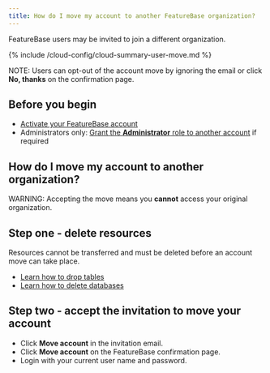 ```yaml
---
title: How do I move my account to another FeatureBase organization?
---
```


FeatureBase users may be invited to join a different organization.

{% include /cloud-config/cloud-summary-user-move.md %}

NOTE: Users can opt-out of the account move by ignoring the email or click **No, thanks** on the confirmation page.

## Before you begin

* [Activate your FeatureBase account](/cloud/my-account/cloud-user-activate-account)
* Administrators only: [Grant the **Administrator** role to another account](/cloud/cloud-configuration/cloud-user-edit-role) if required

## How do I move my account to another organization?

WARNING: Accepting the move means you **cannot** access your original organization.

## Step one - delete resources

Resources cannot be transferred and must be deleted before an account move can take place.

* [Learn how to drop tables](/cloud/cloud-tables/cloud-table-drop)
* [Learn how to delete databases](/cloud/cloud-databases/cloud-db-delete)

## Step two - accept the invitation to move your account

* Click **Move account** in the invitation email.
* Click **Move account** on the FeatureBase confirmation page.
* Login with your current user name and password.
